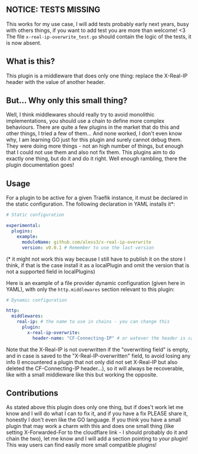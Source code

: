 ## NOTICE: TESTS MISSING
This works for my use case, I will add tests probably early next years, busy with others things, if you want to add test you are more than welcome! <3
The file `x-real-ip-overwrite_test.go` should contain the logic of the tests, it is now absent.

## What is this?

This plugin is a middleware that does only one thing: replace the X-Real-IP header with the value of another header.

## But... Why only this small thing?
Well, I think middlewares should really try to avoid monolithic implementations, you should use a chain to define more complex behaviours.
There are quite a few plugins in the market that do this and other things, I tried a few of them... And none worked, I don't even know why, I am learning GO just for this plugin and surely cannot debug them.
They were doing more things - not an high number of things, but enough that I could not use them and also not fix them.
This plugins aim to do exactly one thing, but do it and do it right.
Well enough rambling, there the plugin documentation goes!

## Usage
For a plugin to be active for a given Traefik instance, it must be declared in the static configuration.
The following declaration in YAML installs it*:
```yaml
# Static configuration

experimental:
  plugins:
    example:
      moduleName: github.com/aless3/x-real-ip-overwrite
      version: v0.0.1 # Remember to use the last version
```
(* it might not work this way because I still have to publish it on the store I think, if that is the case install it as a localPlugin and omit the version that is not a supported field in localPlugins)

Here is an example of a file provider dynamic configuration (given here in YAML), with only the `http.middlewares` section relevant to this plugin:
```yaml
# Dynamic configuration

http:
  middlewares:
    real-ip: # the name to use in chains - you can change this
      plugin:
        x-real-ip-overwrite:
          header-name: "CF-Connecting-IP" # or watever the header is called
```

Note that the X-Real-IP is not overwritten if the "overwriting field" is empty, and in case is saved to the "X-Real-IP-overwritten" field, to avoid losing any info (I encountered a plugin that not only did not set X-Real-IP but also deleted the CF-Connecting-IP header...), so it will always be recoverable, like with a small middleware like this but working the opposite.


## Contributions
As stated above this plugin does only one thing, but if does't work let me know and I will do what I can to fix it, and if you have a fix PLEASE share it, honestly I don't even like the GO language.
If you think you have a small plugin that may work a charm with this and does one small thing (like setting X-Forwarded-For to the cloudflare link - I should probably do it and chain the two), let me know and I will add a section pointing to your plugin! This way users can find easily more small compatible plugins!
